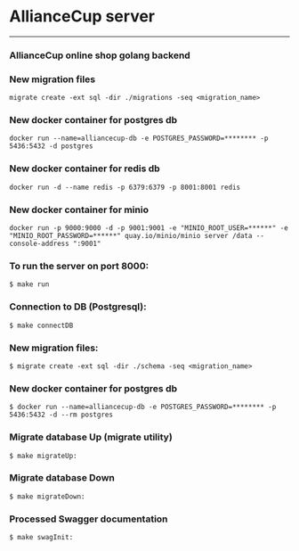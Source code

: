 # AllianceCup server

---

### AllianceCup online shop golang backend

### New migration files
```
migrate create -ext sql -dir ./migrations -seq <migration_name>
```

### New docker container for postgres db
```
docker run --name=alliancecup-db -e POSTGRES_PASSWORD=******** -p 5436:5432 -d postgres
```

### New docker container for redis db
```
docker run -d --name redis -p 6379:6379 -p 8001:8001 redis
```

### New docker container for minio
```shell
docker run -p 9000:9000 -d -p 9001:9001 -e "MINIO_ROOT_USER=******" -e "MINIO_ROOT_PASSWORD=******" quay.io/minio/minio server /data --console-address ":9001"
```

### To run the server on port 8000:  
```
$ make run
```

### Connection to DB (Postgresql):  
```
$ make connectDB
```

### New migration files:
```
$ migrate create -ext sql -dir ./schema -seq <migration_name>
```

### New docker container for postgres db
```
$ docker run --name=alliancecup-db -e POSTGRES_PASSWORD=******** -p 5436:5432 -d --rm postgres
```

### Migrate database Up (migrate utility)
```
$ make migrateUp:
```

### Migrate database Down 
```
$ make migrateDown:
```

### Processed Swagger documentation
```
$ make swagInit:
```
